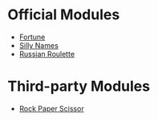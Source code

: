 # Official Modules #

  * [Fortune](FortuneModule.md)
  * [Silly Names](SillyNamesModule.md)
  * [Russian Roulette](RussianRouletteModule.md)


# Third-party Modules #
  * [Rock Paper Scissor](RPSModule.md)